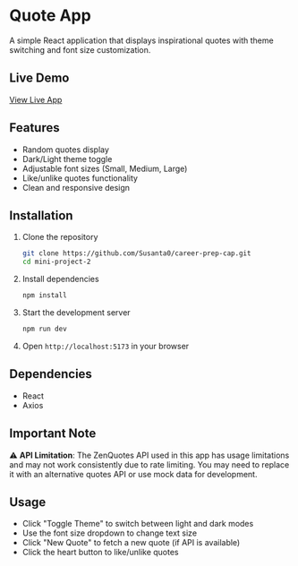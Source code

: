 # Quote App

A simple React application that displays inspirational quotes with theme switching and font size customization.

## Live Demo

[View Live App](https://quotesageadailyquotegenerator.vercel.app/)

## Features

- Random quotes display
- Dark/Light theme toggle
- Adjustable font sizes (Small, Medium, Large)
- Like/unlike quotes functionality
- Clean and responsive design

## Installation

1. Clone the repository
   ```bash
   git clone https://github.com/Susanta0/career-prep-cap.git
   cd mini-project-2
   ```

2. Install dependencies
   ```bash
   npm install
   ```

3. Start the development server
   ```bash
   npm run dev
   ```

4. Open `http://localhost:5173` in your browser

## Dependencies

- React
- Axios

## Important Note

⚠️ **API Limitation**: The ZenQuotes API used in this app has usage limitations and may not work consistently due to rate limiting. You may need to replace it with an alternative quotes API or use mock data for development.

## Usage

- Click "Toggle Theme" to switch between light and dark modes
- Use the font size dropdown to change text size
- Click "New Quote" to fetch a new quote (if API is available)
- Click the heart button to like/unlike quotes
